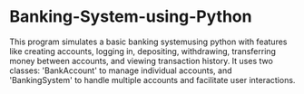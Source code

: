 # Banking-System-using-Python
This program simulates a basic banking systemusing python with features like creating accounts, logging in, depositing, withdrawing, transferring money between accounts, and viewing transaction history. It uses two classes: 'BankAccount' to manage individual accounts, and 'BankingSystem' to handle multiple accounts and facilitate user interactions.
